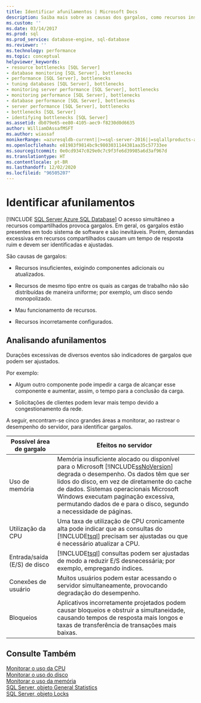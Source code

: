 ```yaml
---
title: Identificar afunilamentos | Microsoft Docs
description: Saiba mais sobre as causas dos gargalos, como recursos insuficientes, configurados incorretamente ou com mau funcionamento no SQL Server.
ms.custom: ''
ms.date: 03/14/2017
ms.prod: sql
ms.prod_service: database-engine, sql-database
ms.reviewer: ''
ms.technology: performance
ms.topic: conceptual
helpviewer_keywords:
- resource bottlenecks [SQL Server]
- database monitoring [SQL Server], bottlenecks
- performance [SQL Server], bottlenecks
- tuning databases [SQL Server], bottlenecks
- monitoring server performance [SQL Server], bottlenecks
- monitoring performance [SQL Server], bottlenecks
- database performance [SQL Server], bottlenecks
- server performance [SQL Server], bottlenecks
- bottlenecks [SQL Server]
- identifying bottlenecks [SQL Server]
ms.assetid: db079e65-ee80-4105-aec9-f8230d0d6635
author: WilliamDAssafMSFT
ms.author: wiassaf
monikerRange: =azuresqldb-current||>=sql-server-2016||=sqlallproducts-allversions||>=sql-server-linux-2017||=azuresqldb-mi-current
ms.openlocfilehash: e81983f9814bc9c9803031144381aa35c57733ee
ms.sourcegitcommit: 0e0cd9347c029e0c7c9f3fe6d39985a6d3af967d
ms.translationtype: HT
ms.contentlocale: pt-BR
ms.lasthandoff: 12/02/2020
ms.locfileid: "96505207"
---
```

# <a name="identify-bottlenecks"></a>Identificar afunilamentos
[!INCLUDE [SQL Server Azure SQL Database](../../includes/applies-to-version/sql-asdb.md)]
  O acesso simultâneo a recursos compartilhados provoca gargalos. Em geral, os gargalos estão presentes em todo sistema de software e são inevitáveis. Porém, demandas excessivas em recursos compartilhados causam um tempo de resposta ruim e devem ser identificadas e ajustadas.  
  
 São causas de gargalos:  
  
-   Recursos insuficientes, exigindo componentes adicionais ou atualizados.  
  
-   Recursos de mesmo tipo entre os quais as cargas de trabalho não são distribuídas de maneira uniforme; por exemplo, um disco sendo monopolizado.  
  
-   Mau funcionamento de recursos.  
  
-   Recursos incorretamente configurados.  
  
## <a name="analyzing-bottlenecks"></a>Analisando afunilamentos  
 Durações excessivas de diversos eventos são indicadores de gargalos que podem ser ajustados.  
  
 Por exemplo:  
  
-   Algum outro componente pode impedir a carga de alcançar esse componente e aumentar, assim, o tempo para a conclusão da carga.  
  
-   Solicitações de clientes podem levar mais tempo devido a congestionamento da rede.  
  
 A seguir, encontram-se cinco grandes áreas a monitorar, ao rastrear o desempenho do servidor, para identificar gargalos.  
  
|Possível área de gargalo|Efeitos no servidor|  
|------------------------------|---------------------------|  
|Uso de memória|Memória insuficiente alocado ou disponível para o Microsoft [!INCLUDE[ssNoVersion](../../includes/ssnoversion-md.md)] degrada o desempenho. Os dados têm que ser lidos do disco, em vez de diretamente do cache de dados. Sistemas operacionais Microsoft Windows executam paginação excessiva, permutando dados de e para o disco, segundo a necessidade de páginas.|  
|Utilização da CPU|Uma taxa de utilização de CPU cronicamente alta pode indicar que as consultas do [!INCLUDE[tsql](../../includes/tsql-md.md)] precisam ser ajustadas ou que é necessário atualizar a CPU.|  
|Entrada/saída (E/S) de disco|[!INCLUDE[tsql](../../includes/tsql-md.md)] consultas podem ser ajustadas de modo a reduzir E/S desnecessária; por exemplo, empregando índices.|  
|Conexões de usuário|Muitos usuários podem estar acessando o servidor simultaneamente, provocando degradação do desempenho.|  
|Bloqueios|Aplicativos incorretamente projetados podem causar bloqueios e obstruir a simultaneidade, causando tempos de resposta mais longos e taxas de transferência de transações mais baixas.|  
  
## <a name="see-also"></a>Consulte Também  
 [Monitorar o uso da CPU](../../relational-databases/performance-monitor/monitor-cpu-usage.md)   
 [Monitorar o uso do disco](../../relational-databases/performance-monitor/monitor-disk-usage.md)   
 [Monitorar o uso da memória](../../relational-databases/performance-monitor/monitor-memory-usage.md)   
 [SQL Server, objeto General Statistics](../../relational-databases/performance-monitor/sql-server-general-statistics-object.md)   
 [SQL Server, objeto Locks](../../relational-databases/performance-monitor/sql-server-locks-object.md)  
  
  
